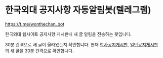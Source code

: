 # 한국외대 공지사항 자동알림봇(텔레그램)
https://t.me/wonthechan_bot

한국외대 웹사이트 공지사항 게시판내 새 글 알림을 전송하는 봇입니다.

30분 간격으로 새 글이 올라왔는지 확인합니다.
현재 [학사공지게시판](http://builder.hufs.ac.kr/user/indexSub.action?codyMenuSeq=37080&siteId=hufs&menuType=T&uId=4&sortChar=AB&linkUrl=04_0202.html&mainFrame=right), [일반공지게시판](http://builder.hufs.ac.kr/user/indexSub.action?codyMenuSeq=37079&siteId=hufs&menuType=T&uId=4&sortChar=AB&linkUrl=04_0202.html&mainFrame=right%27) 의 새 글을 30분 간격으로 확인합니다.
